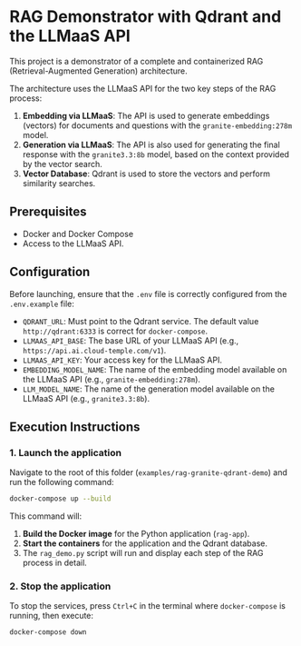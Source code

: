 # RAG Demonstrator with Qdrant and the LLMaaS API

This project is a demonstrator of a complete and containerized RAG (Retrieval-Augmented Generation) architecture.

The architecture uses the LLMaaS API for the two key steps of the RAG process:
1.  **Embedding via LLMaaS**: The API is used to generate embeddings (vectors) for documents and questions with the `granite-embedding:278m` model.
2.  **Generation via LLMaaS**: The API is also used for generating the final response with the `granite3.3:8b` model, based on the context provided by the vector search.
3.  **Vector Database**: Qdrant is used to store the vectors and perform similarity searches.

## Prerequisites

- Docker and Docker Compose
- Access to the LLMaaS API.

## Configuration

Before launching, ensure that the `.env` file is correctly configured from the `.env.example` file:

- `QDRANT_URL`: Must point to the Qdrant service. The default value `http://qdrant:6333` is correct for `docker-compose`.
- `LLMAAS_API_BASE`: The base URL of your LLMaaS API (e.g., `https://api.ai.cloud-temple.com/v1`).
- `LLMAAS_API_KEY`: Your access key for the LLMaaS API.
- `EMBEDDING_MODEL_NAME`: The name of the embedding model available on the LLMaaS API (e.g., `granite-embedding:278m`).
- `LLM_MODEL_NAME`: The name of the generation model available on the LLMaaS API (e.g., `granite3.3:8b`).

## Execution Instructions

### 1. Launch the application

Navigate to the root of this folder (`examples/rag-granite-qdrant-demo`) and run the following command:

```bash
docker-compose up --build
```

This command will:
1.  **Build the Docker image** for the Python application (`rag-app`).
2.  **Start the containers** for the application and the Qdrant database.
3.  The `rag_demo.py` script will run and display each step of the RAG process in detail.

### 2. Stop the application

To stop the services, press `Ctrl+C` in the terminal where `docker-compose` is running, then execute:

```bash
docker-compose down
